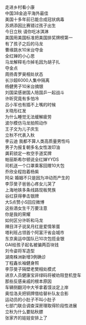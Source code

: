 走进乡村看小康  
中国38金追平海外最佳  
美国十多年前已能合成冠状病毒  
苏炳添因比赛错过孩子出生  
今日立秋 请你吃冰淇淋  
美国用美国标准把美国排奖牌榜第一  
有了孩子之后的马龙  
曹缘跳水10米台夺金  
全红婵的小心思  
马龙解释毛巾掉毛因为胡子扎  
夺金点  
周扬青罗昊相处状态  
长沙超6000人集中隔离  
杨健男子10米台摘银  
刘国梁感谢国人陪国乒一起战斗  
许昕究竟有多怕冷  
吕小军也有插不上嘴的时候  
关晓彤红发  
为什么睡觉无法缓解疲劳  
波尔模仿马龙拍照动作  
王子文为儿子庆生  
立秋不代表入秋  
李云迪 我都不算人类高质量男性吗  
男子为报复朝多名女性泼印油  
龚莉锁定一枚空手道奖牌  
帕丽斯希尔顿说全红婵YYDS  
司机送一个口罩乘客回赠10大包  
乔欣全程抱着杨紫  
阿朵 婚姻不只是因为冲动而产生的  
李莎旻子爸爸心疼女儿哭了  
上海地铁多条线路现板凳族  
谷红获得拳击银牌  
大S点赞小S回应微博  
这些酒女生千万要注意  
你是我的荣耀  
如何区分许昕和马龙  
辣目洋子说吴月红是爱情笨蛋  
塔利班占领首个阿富汗省会城市  
东京奥运中国队已10次包揽金银  
GAI给孩子起名被骗两百块钱  
刘令姿将军造型  
湖南株洲新增3例确诊  
丁程鑫长袖健身照  
李莎旻子隔壁老樊相处模式  
进京人员健康宝非绿码将被劝阻登机登车  
那些反感亲戚的根本原因  
车辆侧翻河中大爷拿着馍淡定上岸  
奥恰洛夫把铜牌借给替补队友合影  
运动员的小肚子不叫小肚子  
七部门联合调查深房理取得阶段性进展  
立秋为什么要贴秋膘  
张家齐的娃娃安排上了  
